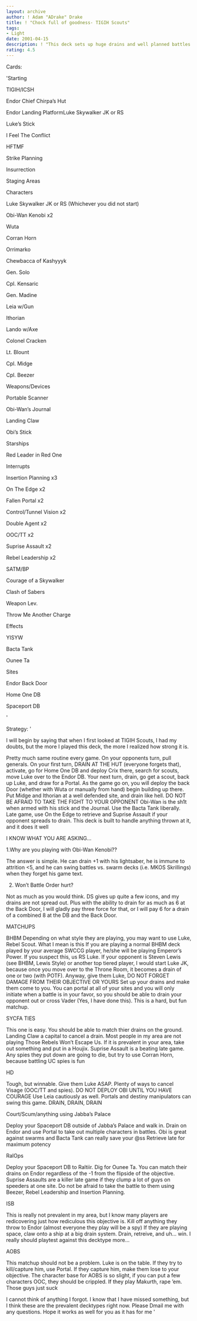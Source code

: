 ```yaml
---
layout: archive
author: ! Adam "ADrake" Drake
title: ! "Chock full of goodness- TIGIH Scouts"
tags:
- Light
date: 2001-04-15
description: ! "This deck sets up huge drains and well planned battles to decimate your opponent. Extremely versatile, has answers to most good decktypes."
rating: 4.5
---
```

Cards: 

'Starting

TIGIH/ICSH

Endor Chief Chirpa’s Hut

Endor Landing PlatformLuke Skywalker JK or RS

Luke’s Stick

I Feel The Conflict

HFTMF

Strike Planning

Insurrection

Staging Areas


Characters

Luke Skywalker JK or RS (Whichever you did not start)

Obi-Wan Kenobi x2

Wuta

Corran Horn

Orrimarko

Chewbacca of Kashyyyk

Gen. Solo

Cpl. Kensaric

Gen. Madine

Leia w/Gun

Ithorian

Lando w/Axe

Colonel Cracken

Lt. Blount

Cpl. Midge

Cpl. Beezer


Weapons/Devices

Portable Scanner

Obi-Wan’s Journal

Landing Claw

Obi’s Stick


Starships

Red Leader in Red One


Interrupts

Insertion Planning x3

On The Edge x2

Fallen Portal x2

Control/Tunnel Vision x2

Double Agent x2

OOC/TT x2

Suprise Assault x2

Rebel Leadership x2

SATM/BP 

Courage of a Skywalker

Clash of Sabers

Weapon Lev.

Throw Me Another Charge


Effects

YISYW

Bacta Tank

Ounee Ta


Sites

Endor Back Door

Home One DB

Spaceport DB


'

Strategy: '

I will begin by saying that when I first looked at TIGIH Scouts, I had my doubts, but the more I played this deck, the more I realized how strong it is.


Pretty much same routine every game. On your opponents turn, pull generals. On your first turn, DRAIN AT THE HUT (everyone forgets that), activate, go for Home One DB and deploy Crix there, search for scouts, move Luke over to the Endor DB. Your next turn, drain, go get a scout, back up Luke, and draw for a Portal. As the game go on, you will deploy the back Door (whether with Wuta or manually from hand) begin building up there. Put Midge and Ithorian at a well defended site, and drain like hell. DO NOT BE AFRAID TO TAKE THE FIGHT TO YOUR OPPONENT Obi-Wan is the sh1t when armed with his stick and the Journal. Use the Bacta Tank liberally. Late game, use On the Edge to retrieve and Suprise Assault if your opponent spreads to drain. This deck is built to handle anything thrown at it, and it does it well


I KNOW WHAT YOU ARE ASKING... 

1.Why are you playing with Obi-Wan Kenobi??

The answer is simple. He can drain +1 with his   lightsaber, he is immune to attrition <5, and he can swing battles vs. swarm decks (i.e. MKOS Skrillings) when they forget his game text.


2. Won’t Battle Order hurt? 

Not as much as you would think. DS gives up quite a few icons, and my drains are not spread out. Plus with the ability to drain for as much as 6 at the Back Door, I will gladly pay three force for that, or I will pay 6 for a drain of a combined 8 at the DB and the Back Door.


MATCHUPS


BHBM Depending on what style they are playing, you may want to use Luke, Rebel Scout. What I mean is this If you are playing a normal BHBM deck played by your average SWCCG player, he/she will be playing Emperor’s Power. If you suspect this, us RS Luke. If your opponent is Steven Lewis (see BHBM, Lewis Style) or another top tiered player, I would start Luke JK, because once you move over to the Throne Room, it becomes a drain of one or two (with POTF). Anyway, give them Luke, DO NOT FORGET DAMAGE FROM THEIR OBJECTIVE OR YOURS Set up your drains and make them come to you. You can portal at all of your sites and you will only initiate when a battle is in your favor, so you should be able to drain your opponent out or cross Vader (Yes, I have done this). This is a hard, but fun matchup.


SYCFA TIES

This one is easy. You should be able to match thier drains on the ground. Landing Claw a capital to cancel a drain. Most people in my area are not playing Those Rebels Won’t Escape Us. If it is prevalent in your area, take out something and put in a Houjix. Suprise Assault is a beating late game. Any spies they put down are going to die, but try to use Corran Horn, because battling UC spies is fun


HD

Tough, but winnable. Give them Luke ASAP. Plenty of ways to cancel Visage (OOC/TT and spies). DO NOT DEPLOY OBI UNTIL YOU HAVE COURAGE Use Leia cautiously as well. Portals and destiny manipulators can swing this game. DRAIN, DRAIN, DRAIN


Court/Scum/anything using Jabba’s Palace

Deploy your Spaceport DB outside of Jabba’s Palace and walk in. Drain on Endor and use Portal to take out multiple characters in battles. Obi is great against swarms and Bacta Tank can really save your @ss Retrieve late for maximum potency


RalOps

Deploy your Spaceport DB to Raltiir. Dig for Ounee Ta. You can match their drains on Endor regardless of the -1 from the flipside of the objective. Suprise Assaults are a killer late game if they clump a lot of guys on speeders at one site. Do not be afraid to take the battle to them using Beezer, Rebel Leadership and Insertion Planning. 


ISB

This is really not prevalent in my area, but I know many players are redicovering just how rediculous this objective is. Kill off anything they throw to Endor (almost everyone they play will be a spy) If they are playing space, claw onto a ship at a big drain system. Drain, retreive, and uh... win. I really should playtest against this decktype more...


AOBS

This matchup should not be a problem. Luke is on the table. If they try to kill/capture him, use Portal. If they capture him, make them lose to your objective. The character base for AOBS is so slight, if you can put a few characters OOC, they should be crippled. If they play Makurth, rape ’em. Those guys just suck


I cannot think of anything I forgot. I know that I have missed something, but I think these are the prevalent decktypes right now. Please Dmail me with any questions. Hope it works as well for you as it has for me '